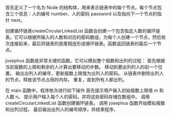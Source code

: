 
首先定义了一个名为 Node 的结构体，用来表示链表中的每个节点。每个节点包含三个信息：人的编号 number、人的密码 password 以及指向下一个节点的指针 next。

创建循环链表createCircularLinkedList 函数会创建一个包含指定人数的循环链表。它可以根据所输入的人数和对应的密码数组，为每个人创建一个节点，然后依次连接起来，最后将链表的首尾相连形成循环链表。函数返回链表的最后一个节点。

josephus 函数是非常关键的函数。它可以模拟整个报数和出列的过程：
首先根据当前报数的上限和剩余的人计算出要移动的步数。
移动到要出列的人的前一个位置。
输出出列人的编号，更新报数上限值为出列人的密码。
从链表中删除出列人的节点，释放该节点占用的内存。
重复，直到所有人都出列。

在 main 函数中，程序依次进行如下操作
首先提示用户输入初始报数上限值 m 和人数 n。
提示用户输入每个人的密码，并将这些密码存储在数组中。
调用 createCircularLinkedList 函数创建循环链表。
调用 josephus 函数开始模拟报数和出列过程。
最后输出出列人的编号顺序，并结束程序。


